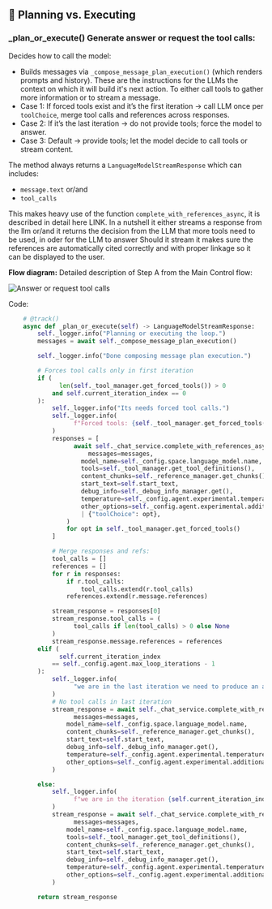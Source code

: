 ## 🧠 Planning vs. Executing

### _plan_or_execute() Generate answer or request the tool calls:

Decides how to call the model:
- Builds messages via `_compose_message_plan_execution()` (which renders prompts and history). These are the instructions for the LLMs the context on which it will build it's next action. To either call tools to gather more information or to stream a message.
- Case 1: If forced tools exist and it’s the first iteration → call LLM once per `toolChoice`, merge tool calls and references across responses.
- Case 2: If it’s the last iteration → do not provide tools; force the model to answer.
- Case 3: Default → provide tools; let the model decide to call tools or stream content.

The method always returns a `LanguageModelStreamResponse` which can includes:
- `message.text` or/and
- `tool_calls`
 
This makes heavy use of the function `complete_with_references_async`, it is described in detail here LINK. 
In a nutshell it either streams a response from the llm or/and it returns the decision from the LLM that more tools need to be used, in oder for the LLM to answer
Should it stream it makes sure the references are automatically cited correctly and with proper linkage so it can be displayed to the user.

**Flow diagram:**
Detailed description of Step A from the Main Control flow:

![Answer or request tool calls](answer_or_request_tool_calls.png)

Code:
```python
    # @track()
    async def _plan_or_execute(self) -> LanguageModelStreamResponse:
        self._logger.info("Planning or executing the loop.")
        messages = await self._compose_message_plan_execution()

        self._logger.info("Done composing message plan execution.")

        # Forces tool calls only in first iteration
        if (
              len(self._tool_manager.get_forced_tools()) > 0
            and self.current_iteration_index == 0
        ):
            self._logger.info("Its needs forced tool calls.")
            self._logger.info(
                  f"Forced tools: {self._tool_manager.get_forced_tools()}"
            )
            responses = [
                  await self._chat_service.complete_with_references_async(
                      messages=messages,
                    model_name=self._config.space.language_model.name,
                    tools=self._tool_manager.get_tool_definitions(),
                    content_chunks=self._reference_manager.get_chunks(),
                    start_text=self.start_text,
                    debug_info=self._debug_info_manager.get(),
                    temperature=self._config.agent.experimental.temperature,
                    other_options=self._config.agent.experimental.additional_llm_options
                    | {"toolChoice": opt},
                )
                for opt in self._tool_manager.get_forced_tools()
            ]

            # Merge responses and refs:
            tool_calls = []
            references = []
            for r in responses:
                if r.tool_calls:
                    tool_calls.extend(r.tool_calls)
                references.extend(r.message.references)

            stream_response = responses[0]
            stream_response.tool_calls = (
                  tool_calls if len(tool_calls) > 0 else None
            )
            stream_response.message.references = references
        elif (
              self.current_iteration_index
            == self._config.agent.max_loop_iterations - 1
        ):
            self._logger.info(
                  "we are in the last iteration we need to produce an answer now"
            )
            # No tool calls in last iteration
            stream_response = await self._chat_service.complete_with_references_async(
                  messages=messages,
                model_name=self._config.space.language_model.name,
                content_chunks=self._reference_manager.get_chunks(),
                start_text=self.start_text,
                debug_info=self._debug_info_manager.get(),
                temperature=self._config.agent.experimental.temperature,
                other_options=self._config.agent.experimental.additional_llm_options,
            )

        else:
            self._logger.info(
                  f"we are in the iteration {self.current_iteration_index} asking the model to tell if we should use tools or if it will just stream"
            )
            stream_response = await self._chat_service.complete_with_references_async(
                  messages=messages,
                model_name=self._config.space.language_model.name,
                tools=self._tool_manager.get_tool_definitions(),
                content_chunks=self._reference_manager.get_chunks(),
                start_text=self.start_text,
                debug_info=self._debug_info_manager.get(),
                temperature=self._config.agent.experimental.temperature,
                other_options=self._config.agent.experimental.additional_llm_options,
            )

        return stream_response
```
